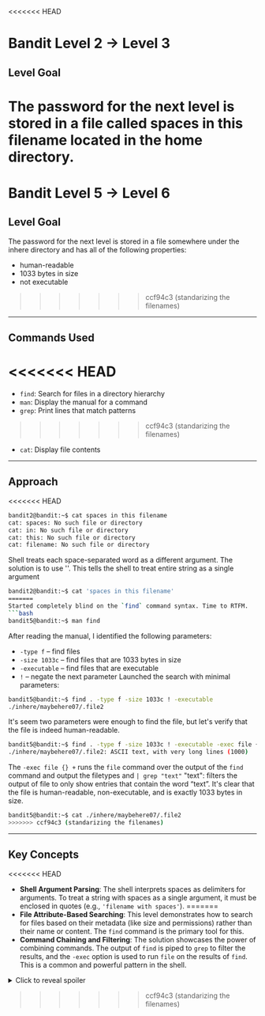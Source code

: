 <<<<<<< HEAD
# Bandit Level 2 → Level 3

## Level Goal

The password for the next level is stored in a file called spaces in this filename located in the home directory.
=======
# Bandit Level 5 → Level 6

## Level Goal

The password for the next level is stored in a file somewhere under the inhere directory and has all of the following properties:

- human-readable
- 1033 bytes in size
- not executable
>>>>>>> ccf94c3 (standarizing the filenames)

***

## Commands Used

<<<<<<< HEAD
=======
- `find`: Search for files in a directory hierarchy
- `man`: Display the manual for a command
- `grep`: Print lines that match patterns
>>>>>>> ccf94c3 (standarizing the filenames)
- `cat`: Display file contents

***

## Approach

<<<<<<< HEAD
```bash
bandit2@bandit:~$ cat spaces in this filename
cat: spaces: No such file or directory
cat: in: No such file or directory
cat: this: No such file or directory
cat: filename: No such file or directory
```
Shell treats each space-separated word as a different argument.
The solution is to use ''. This tells the shell to treat entire string as a single argument
```bash
bandit2@bandit:~$ cat 'spaces in this filename'
=======
Started completely blind on the `find` command syntax. Time to RTFM.
```bash
bandit5@bandit:~$ man find
```
After reading the manual, I identified the following parameters:

- `-type f` – find files
- `-size 1033c` – find files that are 1033 bytes in size
- `-executable` – find files that are executable
- `!` – negate the next parameter
Launched the search with minimal parameters:
```bash
bandit5@bandit:~$ find . -type f -size 1033c ! -executable
./inhere/maybehere07/.file2
```
It's seem two parameters were enough to find the file, but let's verify that the file is indeed human-readable.
```bash
bandit5@bandit:~$ find . -type f -size 1033c ! -executable -exec file {} + | grep "text"
./inhere/maybehere07/.file2: ASCII text, with very long lines (1000)
```
The `-exec file {} +` runs the `file` command over the output of the `find` command and output the filetypes and `| grep "text"` "text": filters the output of file to only show entries that contain the word “text”. It's clear that the file is human-readable, non-executable, and is exactly 1033 bytes in size.
```bash
bandit5@bandit:~$ cat ./inhere/maybehere07/.file2
>>>>>>> ccf94c3 (standarizing the filenames)
```

***

## Key Concepts

<<<<<<< HEAD
- **Shell Argument Parsing**: The shell interprets spaces as delimiters for arguments. To treat a string with spaces as a single argument, it must be enclosed in quotes (e.g., `'filename with spaces'`).
=======
- **File Attribute-Based Searching**: This level demonstrates how to search for files based on their metadata (like size and permissions) rather than their name or content. The `find` command is the primary tool for this.
- **Command Chaining and Filtering**: The solution showcases the power of combining commands. The output of `find` is piped to `grep` to filter the results, and the `-exec` option is used to run `file` on the results of `find`. This is a common and powerful pattern in the shell.

<details>
  <summary>Click to reveal spoiler</summary>

  The password is HWasnPhtq9AVKe0dmk45nxy20cvUa6EG
</details>

>>>>>>> ccf94c3 (standarizing the filenames)
